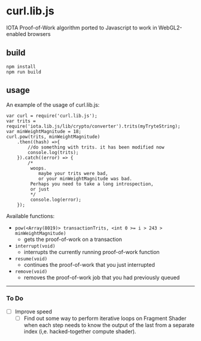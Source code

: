 # curl.lib.js
IOTA Proof-of-Work algorithm ported to Javascript to work in WebGL2-enabled browsers

## build

```
npm install
npm run build
```

## usage

An example of the usage of curl.lib.js:

```
var curl = require('curl.lib.js');
var trits = require('iota.lib.js/lib/crypto/converter').trits(myTryteString);
var minWeightMagnitude = 18;
curl.pow(trits, minWeightMagnitude)
    .then((hash) =>{
        //do something with trits. it has been modified now
        console.log(trits);
    }).catch((error) => {
        /*
         woops. 
            maybe your trits were bad, 
            or your minWeightMagnitude was bad.
         Perhaps you need to take a long introspection,
         or just
         */
         console.log(error);
    });
```

Available functions:
* `pow(<Array(8019)> transactionTrits, <int 0 >= i > 243 > minWeightMagnitude)` 
    * gets the proof-of-work on a transaction 
* `interrupt(void)` 
    * interrupts the currently running proof-of-work function
* `resume(void)` 
    * continues the proof-of-work that you just interrupted
* `remove(void)` 
    * removes the proof-of-work job that you had previously queued

----

### To Do

- [ ] Improve speed
    - [ ] Find out some way to perform iterative loops on Fragment Shader when each step needs to know the output of the last from a separate index (i,e. hacked-together compute shader).
